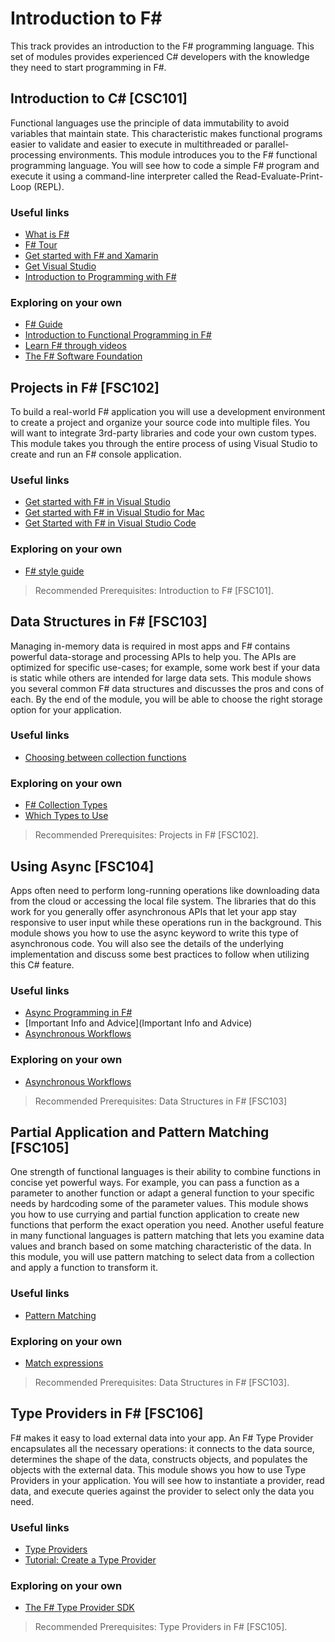 # Introduction to F#

This track provides an introduction to the F# programming language. This set of modules provides experienced C# developers with the knowledge they need to start programming in F#.

## Introduction to C# [CSC101]

Functional languages use the principle of data immutability to avoid variables that maintain state. This characteristic makes functional programs easier to validate and easier to execute in multithreaded or parallel-processing environments. This module introduces you to the F# functional programming language. You will see how to code a simple F# program and execute it using a command-line interpreter called the Read-Evaluate-Print-Loop (REPL). 

### Useful links

- [What is F#](https://docs.microsoft.com/en-us/dotnet/fsharp/what-is-fsharp)
- [F# Tour](https://docs.microsoft.com/en-us/dotnet/fsharp/tour)
- [Get started with F# and Xamarin](https://docs.microsoft.com/xamarin/cross-platform/platform/fsharp/)
-	[Get Visual Studio](https://visualstudio.microsoft.com/vs/) 
- [Introduction to Programming with F#](https://www.youtube.com/watch?v=Teak30_pXHk&list=PLEoMzSkcN8oNiJ67Hd7oRGgD1d4YBxYGC)

### Exploring on your own

- [F# Guide](https://docs.microsoft.com/en-us/dotnet/fsharp/)
- [Introduction to Functional Programming in F#](https://docs.microsoft.com/en-us/dotnet/fsharp/introduction-to-functional-programming/)
- [Learn F# through videos](https://docs.microsoft.com/en-us/dotnet/fsharp/#learn-f-through-videos)
- [The F# Software Foundation](https://fsharp.org/)

##  Projects in F# [FSC102]

To build a real-world F# application you will use a development environment to create a project and organize your source code into multiple files. You will want to integrate 3rd-party libraries and code your own custom types. This module takes you through the entire process of using Visual Studio to create and run an F# console application.

### Useful links

- [Get started with F# in Visual Studio](https://docs.microsoft.com/en-us/dotnet/fsharp/get-started/get-started-visual-studio)
- [Get started with F# in Visual Studio for Mac](https://docs.microsoft.com/en-us/dotnet/fsharp/get-started/get-started-with-visual-studio-for-mac)
- [Get Started with F# in Visual Studio Code](https://docs.microsoft.com/en-us/dotnet/fsharp/get-started/get-started-vscode)

### Exploring on your own

- [F# style guide](https://docs.microsoft.com/en-us/dotnet/fsharp/style-guide/)

> Recommended Prerequisites: Introduction to F# [FSC101].

## Data Structures in F# [FSC103]

Managing in-memory data is required in most apps and F# contains powerful data-storage and processing APIs to help you. The APIs are optimized for specific use-cases; for example, some work best if your data is static while others are intended for large data sets. This module shows you several common F# data structures and discusses the pros and cons of each. By the end of the module, you will be able to choose the right storage option for your application.

### Useful links

- [Choosing between collection functions](https://fsharpforfunandprofit.com/posts/list-module-functions/)

### Exploring on your own

- [F# Collection Types](https://docs.microsoft.com/en-us/dotnet/fsharp/language-reference/fsharp-collection-types)
- [Which Types to Use](https://docs.microsoft.com/en-us/dotnet/fsharp/tour#which-types-to-use)

> Recommended Prerequisites: Projects in F# [FSC102].

## Using Async [FSC104]

Apps often need to perform long-running operations like downloading data from the cloud or accessing the local file system. The libraries that do this work for you generally offer asynchronous APIs that let your app stay responsive to user input while these operations run in the background. This module shows you how to use the async keyword to write this type of asynchronous code. You will also see the details of the underlying implementation and discuss some best practices to follow when utilizing this C# feature.

### Useful links

- [Async Programming in F#](https://docs.microsoft.com/en-us/dotnet/fsharp/tutorials/asynchronous-and-concurrent-programming/async)
- [Important Info and Advice](Important Info and Advice)
- [Asynchronous Workflows](https://docs.microsoft.com/en-us/dotnet/fsharp/language-reference/asynchronous-workflows)

### Exploring on your own

- [Asynchronous Workflows](https://docs.microsoft.com/en-us/dotnet/fsharp/language-reference/asynchronous-workflows)

> Recommended Prerequisites: Data Structures in F# [FSC103]

##  Partial Application and Pattern Matching [FSC105]

One strength of functional languages is their ability to combine functions in concise yet powerful ways. For example, you can pass a function as a parameter to another function or adapt a general function to your specific needs by hardcoding some of the parameter values. This module shows you how to use currying and partial function application to create new functions that perform the exact operation you need. Another useful feature in many functional languages is pattern matching that lets you examine data values and branch based on some matching characteristic of the data. In this module, you will use pattern matching to select data from a collection and apply a function to transform it.

### Useful links

- [Pattern Matching](https://docs.microsoft.com/en-us/dotnet/fsharp/language-reference/pattern-matching)


### Exploring on your own

- [Match expressions](https://docs.microsoft.com/en-us/dotnet/fsharp/language-reference/match-expressions)

> Recommended Prerequisites: Data Structures in F# [FSC103].

##  Type Providers in F# [FSC106]

F# makes it easy to load external data into your app. An F# Type Provider encapsulates all the necessary operations: it connects to the data source, determines the shape of the data, constructs objects, and populates the objects with the external data. This module shows you how to use Type Providers in your application. You will see how to instantiate a provider, read data, and execute queries against the provider to select only the data you need.

### Useful links

- [Type Providers](https://docs.microsoft.com/en-us/dotnet/fsharp/tutorials/type-providers/)
- [Tutorial: Create a Type Provider](https://docs.microsoft.com/en-us/dotnet/fsharp/tutorials/type-providers/creating-a-type-provider)

### Exploring on your own

- [The F# Type Provider SDK](https://github.com/fsprojects/FSharp.TypeProviders.SDK)

> Recommended Prerequisites: Type Providers in F# [FSC105].
